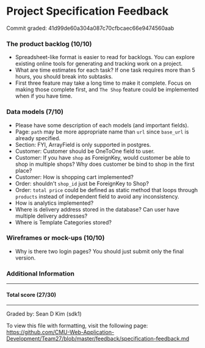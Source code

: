 Project Specification Feedback
==================

Commit graded: 41d99de60a304a087c70cfbcaec66e9474560aab

### The product backlog (10/10)

- Spreadsheet-like format is easier to read for backlogs. You can explore existing online tools for generating and tracking work on a project.
- What are time estimates for each task? If one task requires more than 5 hours, you should break into subtasks.
- First three feature may take a long time to make it complete. Focus on making those complete first, and `The Shop` feature could be implemented when if you have time.

### Data models (7/10)

- Please have some description of each models (and important fields).
- Page: `path` may be more appropriate name than `url` since `base_url` is already specified.
- Section: FYI, ArrayField is only supported in postgres.
- Customer: Customer should be OneToOne field to user.
- Customer: If you have `shop` as ForeignKey, would customer be able to shop in multiple shops? Why does customer be bind to shop in the first place?
- Customer: How is shopping cart implemented?
- Order: shouldn't `shop_id` just be ForeignKey to Shop?
- Order: `total price` could be defined as static method that loops through `products` instead of independent field to avoid any inconsistency.
- How is analytics implemented?
- Where is delivery address stored in the database? Can user have multiple delivery addresses?
- Where is Template Categories stored?

### Wireframes or mock-ups (10/10)

- Why is there two login pages? You should just submit only the final version.

### Additional Information

---
#### Total score (27/30)
---
Graded by: Sean D Kim (sdk1)

To view this file with formatting, visit the following page: https://github.com/CMU-Web-Application-Development/Team27/blob/master/feedback/specification-feedback.md
